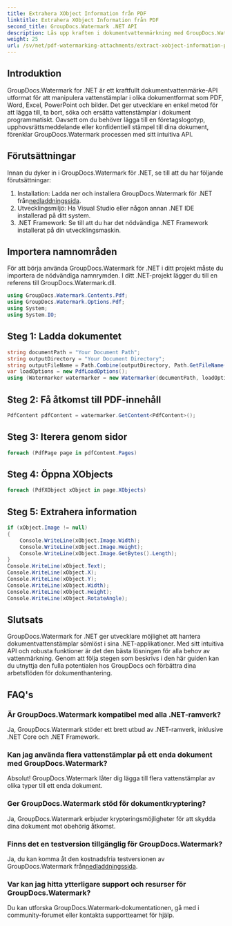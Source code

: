 ```yaml
---
title: Extrahera XObject Information från PDF
linktitle: Extrahera XObject Information från PDF
second_title: GroupDocs.Watermark .NET API
description: Lås upp kraften i dokumentvattenmärkning med GroupDocs.Watermark för .NET. Hantera vattenstämplar sömlöst i PDF-filer, Word-dokument och bilder.
weight: 25
url: /sv/net/pdf-watermarking-attachments/extract-xobject-information-pdf/
---
```

## Introduktion
GroupDocs.Watermark for .NET är ett kraftfullt dokumentvattenmärke-API utformat för att manipulera vattenstämplar i olika dokumentformat som PDF, Word, Excel, PowerPoint och bilder. Det ger utvecklare en enkel metod för att lägga till, ta bort, söka och ersätta vattenstämplar i dokument programmatiskt. Oavsett om du behöver lägga till en företagslogotyp, upphovsrättsmeddelande eller konfidentiell stämpel till dina dokument, förenklar GroupDocs.Watermark processen med sitt intuitiva API.
## Förutsättningar
Innan du dyker in i GroupDocs.Watermark för .NET, se till att du har följande förutsättningar:
1. Installation: Ladda ner och installera GroupDocs.Watermark för .NET från[nedladdningssida](https://releases.groupdocs.com/Watermark/net/).
2. Utvecklingsmiljö: Ha Visual Studio eller någon annan .NET IDE installerad på ditt system.
3. .NET Framework: Se till att du har det nödvändiga .NET Framework installerat på din utvecklingsmaskin.

## Importera namnområden
För att börja använda GroupDocs.Watermark för .NET i ditt projekt måste du importera de nödvändiga namnrymden.
I ditt .NET-projekt lägger du till en referens till GroupDocs.Watermark.dll.
```csharp
using GroupDocs.Watermark.Contents.Pdf;
using GroupDocs.Watermark.Options.Pdf;
using System;
using System.IO;
```
## Steg 1: Ladda dokumentet
```csharp
string documentPath = "Your Document Path";
string outputDirectory = "Your Document Directory";
string outputFileName = Path.Combine(outputDirectory, Path.GetFileName(documentPath));
var loadOptions = new PdfLoadOptions();
using (Watermarker watermarker = new Watermarker(documentPath, loadOptions))
```
## Steg 2: Få åtkomst till PDF-innehåll
```csharp
PdfContent pdfContent = watermarker.GetContent<PdfContent>();
```
## Steg 3: Iterera genom sidor
```csharp
foreach (PdfPage page in pdfContent.Pages)
```
## Steg 4: Öppna XObjects
```csharp
foreach (PdfXObject xObject in page.XObjects)
```
## Steg 5: Extrahera information
```csharp
if (xObject.Image != null)
{
    Console.WriteLine(xObject.Image.Width);
    Console.WriteLine(xObject.Image.Height);
    Console.WriteLine(xObject.Image.GetBytes().Length);
}
Console.WriteLine(xObject.Text);
Console.WriteLine(xObject.X);
Console.WriteLine(xObject.Y);
Console.WriteLine(xObject.Width);
Console.WriteLine(xObject.Height);
Console.WriteLine(xObject.RotateAngle);
```

## Slutsats
GroupDocs.Watermark for .NET ger utvecklare möjlighet att hantera dokumentvattenstämplar sömlöst i sina .NET-applikationer. Med sitt intuitiva API och robusta funktioner är det den bästa lösningen för alla behov av vattenmärkning. Genom att följa stegen som beskrivs i den här guiden kan du utnyttja den fulla potentialen hos GroupDocs och förbättra dina arbetsflöden för dokumenthantering.
## FAQ's
### Är GroupDocs.Watermark kompatibel med alla .NET-ramverk?
Ja, GroupDocs.Watermark stöder ett brett utbud av .NET-ramverk, inklusive .NET Core och .NET Framework.
### Kan jag använda flera vattenstämplar på ett enda dokument med GroupDocs.Watermark?
Absolut! GroupDocs.Watermark låter dig lägga till flera vattenstämplar av olika typer till ett enda dokument.
### Ger GroupDocs.Watermark stöd för dokumentkryptering?
Ja, GroupDocs.Watermark erbjuder krypteringsmöjligheter för att skydda dina dokument mot obehörig åtkomst.
### Finns det en testversion tillgänglig för GroupDocs.Watermark?
 Ja, du kan komma åt den kostnadsfria testversionen av GroupDocs.Watermark från[nedladdningssida](https://releases.groupdocs.com/).
### Var kan jag hitta ytterligare support och resurser för GroupDocs.Watermark?
Du kan utforska GroupDocs.Watermark-dokumentationen, gå med i community-forumet eller kontakta supportteamet för hjälp.